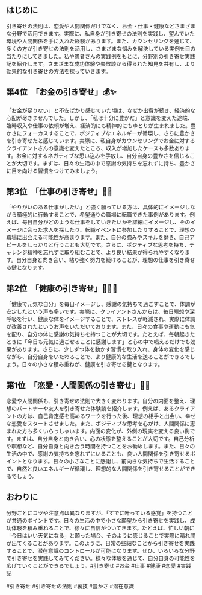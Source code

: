## はじめに

引き寄せの法則は、恋愛や人間関係だけでなく、お金・仕事・健康などさまざまな分野で活用できます。実際に、私自身が引き寄せの法則を実践し、望んでいた環境や人間関係を手に入れた経験があります。また、カウンセリングを通じて、多くの方が引き寄せの法則を活用し、さまざまな悩みを解決している実例を目の当たりにしてきました。私や患者さんの実践例をもとに、分野別の引き寄せ実践記を紹介します。さまざまな成功体験や失敗談から得られた知見を共有し、より効果的な引き寄せの方法を探っていきます。

## 第4位　「お金の引き寄せ」💰✨

「お金が足りない」と不安ばかり感じていた頃は、なぜか出費が続き、経済的な心配が尽きませんでした。しかし、「私は十分に豊かだ」と意識を変えた途端、臨時収入や仕事の依頼が増え、経済的にも精神的にもゆとりが生まれました。豊かさにフォーカスすることで、ポジティブなエネルギーが循環し、さらに豊かさを引き寄せたと感じています。実際に、私自身がカウンセリングでお金に対するクライアントさんの意識を変えたところ、収入が増加したケースも多数あります。お金に対するネガティブな思い込みを手放し、自分自身の豊かさを信じることが大切です。まずは、日々の生活の中で感謝の気持ちを忘れずに持ち、豊かさに目を向ける習慣をつけてみましょう。

## 第3位　「仕事の引き寄せ」💼🚀

「やりがいのある仕事がしたい」と強く願っている方は、具体的にイメージしながら積極的に行動することで、希望通りの職場に転職できた事例があります。例えば、毎日自分がどのような仕事をしていきたいかを詳細にイメージし、そのイメージに合った求人を探したり、転職イベントに参加したりすることで、理想の職場に出会える可能性が高まります。また、自分の強みやスキルを磨き、自己アピールをしっかりと行うことも大切です。さらに、ポジティブな思考を持ち、チャレンジ精神を忘れずに取り組むことで、より良い結果が得られやすくなります。自分自身と向き合い、粘り強く努力を続けることが、理想の仕事を引き寄せる鍵となります。

## 第2位　「健康の引き寄せ」🏃‍♂️🌱

「健康で元気な自分」を毎日イメージし、感謝の気持ちで過ごすことで、体調が安定したという声も多いです。実際に、クライアントさんからは、毎日瞑想や深呼吸を行い、健康な体をイメージすることで、ストレスが軽減され、実際に体調が改善されたというお声をいただいております。また、日々の食事や運動にも気を配り、自分の体に感謝の気持ちを持つことが大切です。たとえば、毎朝起きたときに「今日も元気に過ごせることに感謝します」と心の中で唱えるだけでも効果があります。さらに、少しずつ体を動かす習慣を取り入れ、身体の変化を感じながら、自分自身をいたわることで、より健康的な生活を送ることができるでしょう。日々の小さな積み重ねが、健康を引き寄せる鍵となります。

## 第1位　「恋愛・人間関係の引き寄せ」💑💖

恋愛や人間関係も、引き寄せの法則で大きく変わります。自分の内面を整え、理想のパートナーや友人を引き寄せた体験談を紹介します。例えば、あるクライアントの方は、自己肯定感を高めるワークを行った後、理想の相手と出会い、幸せな恋愛をスタートさせました。また、ポジティブな思考を心がけ、人間関係に恵まれた方も多くいらっしゃいます。内面の変化が、外側の現実を変える良い例です。まずは、自分自身と向き合い、心の状態を整えることが大切です。自己分析や瞑想など、自分自身と向き合う時間を持つことをお勧めします。また、日々の生活の中で、感謝の気持ちを忘れずにいることも、良い人間関係を引き寄せるポイントとなります。日々の小さなことに感謝し、前向きな気持ちで生活することで、自然と良いエネルギーが循環し、理想的な人間関係を引き寄せることができるでしょう。

## おわりに

分野ごとにコツや注意点は異なりますが、「すでに叶っている感覚」を持つことが共通のポイントです。日々の生活の中で小さな願望から引き寄せを実践し、成功体験を積み重ねることで、徐々に自信がついてきます。たとえば、忙しい朝に「今日はいい天気になる」と願った場合、そのように感じることで実際に晴れ間が出てくることがあります。このように、日常の些細なことから引き寄せを実践することで、潜在意識のコントロールが可能になります。ぜひ、いろいろな分野で引き寄せを実践してみてください。様々な体験を通じて、自分自身の可能性を広げていくことができるでしょう。#引き寄せ #お金 #仕事 #健康 #恋愛 #実践記

#引き寄せ #引き寄せの法則 #裏技 #豊かさ #潜在意識
